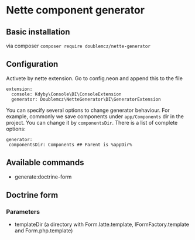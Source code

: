 # Nette component generator

## Basic installation
via composer `composer require doublemcz/nette-generator`

## Configuration
Activete by nette extension. Go to config.neon and append this to the file
```
extension:
  console: Kdyby\Console\DI\ConsoleExtension
  generator: Doublemcz\NetteGenerator\DI\GeneratorExtension
```

You can specify several options to change generator behaviour. For example, commonly we save components under `app/Components` dir in the project. You can change it by `componentsDir`. There is a list of complete options:

```
generator:
 componentsDir: Components ## Parent is %appDir%
```

## Available commands
 - generate:doctrine-form
 
## Doctrine form
### Parameters
 - templateDir (a directory with Form.latte.template, IFormFactory.template and Form.php.template)


